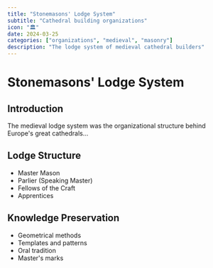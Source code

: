 ```yaml
---
title: "Stonemasons' Lodge System"
subtitle: "Cathedral building organizations"
icon: "🏛️"
date: 2024-03-25
categories: ["organizations", "medieval", "masonry"]
description: "The lodge system of medieval cathedral builders"
---
```


# Stonemasons' Lodge System

## Introduction

The medieval lodge system was the organizational structure behind Europe's great cathedrals...

## Lodge Structure
- Master Mason
- Parlier (Speaking Master)
- Fellows of the Craft
- Apprentices

## Knowledge Preservation
- Geometrical methods
- Templates and patterns
- Oral tradition
- Master's marks 